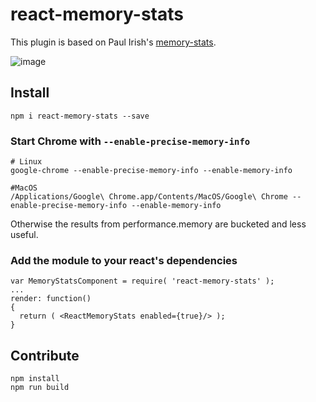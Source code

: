 # react-memory-stats

This plugin is based on Paul Irish's [memory-stats](https://github.com/paulirish/memory-stats.js).

![image](http://i.imgur.com/eUCFcAH.gif)

## Install

```
npm i react-memory-stats --save
```

### Start Chrome with `--enable-precise-memory-info`

```
# Linux
google-chrome --enable-precise-memory-info --enable-memory-info

#MacOS
/Applications/Google\ Chrome.app/Contents/MacOS/Google\ Chrome --enable-precise-memory-info --enable-memory-info
```

Otherwise the results from performance.memory are bucketed and less useful.

### Add the module to your react's dependencies

```
var MemoryStatsComponent = require( 'react-memory-stats' );
...
render: function()
{
  return ( <ReactMemoryStats enabled={true}/> );
}

```

## Contribute

```
npm install
npm run build
```